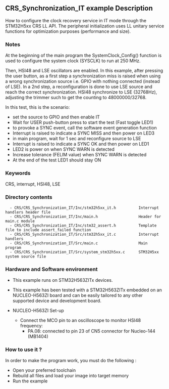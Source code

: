 ## <b>CRS_Synchronization_IT example Description</b>
How to configure the clock recovery service in IT mode through the
STM32H5xx CRS LL API. The peripheral initialization uses LL unitary
service functions for optimization purposes (performance and size).

### <b>Notes</b>

At the beginning of the main program the SystemClock_Config() function is used to 
configure the system clock (SYSCLK) to run at 250 MHz.

Then, HSI48 and LSE oscillators are enabled. 
In this example, after pressing the user button, as a first step a synchronization miss is raised 
when using a wrong synchronization source i.e. GPIO with nothing connected (instead of LSE). 
In a 2nd step, a reconfiguration is done to use LSE source and reach the correct synchronization.
HSI48 synchronize to LSE (32768Hz), adjusting the trimmer such to get the counting to 48000000/32768.

In this test, this is the scenario:

  - set the source to GPIO and then enable IT
  - Wait for USER push-button press to start the test (Fast toggle LED1)
  - to provoke a SYNC event, call the software event generation function
  - Interrupt is raised to indicate a SYNC MISS and then power on LED3
  - in main program, wait for 1 sec and reconfigure source to LSE
  - Interrupt is raised to indicate a SYNC OK and then power on LED1
  - LED2 is power on when SYNC WARN is detected
  - Increase tolerance (FELIM value) when SYNC WARN is detected
  - At the end of the test LED1 should stay ON


### <b>Keywords</b>

CRS, interrupt, HSI48, LSE

### <b>Directory contents</b>

      - CRS/CRS_Synchronization_IT/Inc/stm32h5xx_it.h          Interrupt handlers header file
      - CRS/CRS_Synchronization_IT/Inc/main.h                  Header for main.c module
      - CRS/CRS_Synchronization_IT/Inc/stm32_assert.h          Template file to include assert_failed function
      - CRS/CRS_Synchronization_IT/Src/stm32h5xx_it.c          Interrupt handlers
      - CRS/CRS_Synchronization_IT/Src/main.c                  Main program
      - CRS/CRS_Synchronization_IT/Src/system_stm32h5xx.c      STM32H5xx system source file


### <b>Hardware and Software environment</b>

  - This example runs on STM32H563ZITx devices.

  - This example has been tested with a STM32H563ZITx embedded on an
    NUCLEO-H563ZI board and can be easily tailored to any other supported
    device and development board.

  - NUCLEO-H563ZI Set-up
    - Connect the MCO pin to an oscilloscope to monitor HSI48 frequency:
      - PA.08: connected to pin 23 of CN5 connector for Nucleo-144  (MB1404)

### <b>How to use it ?</b>

In order to make the program work, you must do the following :

  - Open your preferred toolchain 
  - Rebuild all files and load your image into target memory
  - Run the example
